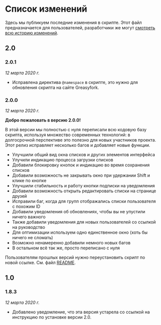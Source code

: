 # Список изменений

Здесь мы публикуем последние изменения в скрипте. Этот файл предназначается
для пользователей, разработчики же могут
[смотреть всю историю изменений][commits].

[commits]: https://github.com/Sasha-Sorokin/vklistadd/commits/master

## 2.0

### 2.0.1

*12 марта 2020 г.*

* Исправлена директива `@namespace` в скрипте, это нужно для обновления
  скрипта на сайте Greasyfork.

### 2.0.0

*12 марта 2020 г.*

**Добро пожаловать в версию 2.0.0!**

В этой версии мы полностью с нуля переписали всю кодовую базу скрипта,
используя множество современных технологий: в долгосрочной перспективе это
полезно для новых участников проекта. Этот релиз исправляет несколько багов и
добавляет новые функции.

* Улучшили общий вид окна списков и других элементов интерфейса
* Улучили индикацию процесса загрузки списков
* Добавили блокировку кнопок и индикацию во время сохранения списков
* Добавили возможность не закрывать окно при удержании Shift и клике по кнопке
* Улучшили стабильность и работу кнопки подписки на уведомления
* Добавили возможность открыть редактировать списки на странице друзей
* Исправили баг, когда для групп отображались списки пользователя с похожим ID
* Добавили уведомления об обновлениях, чтобы вы не упустили ничего важного
* Также добавили уведомления для новых пользователей со ссылкой на руководство
* Для оптимизации используем одно единственное окно (хоть бы ничего не сломать)
* Возможно ненамеренно добавили немного новых багов
* В остальном всё так же, просто переписано с нуля

Пользователям прошлых версий нужно переустановить скрипт по новой ссылке.
См. файл [README](/README.md).

## 1.0

### 1.8.3

*12 марта 2020 г.*

* Добавлено уведомление, что эта версия устарела со ссылкой на инструкцию по
  установке версии 2.0.
